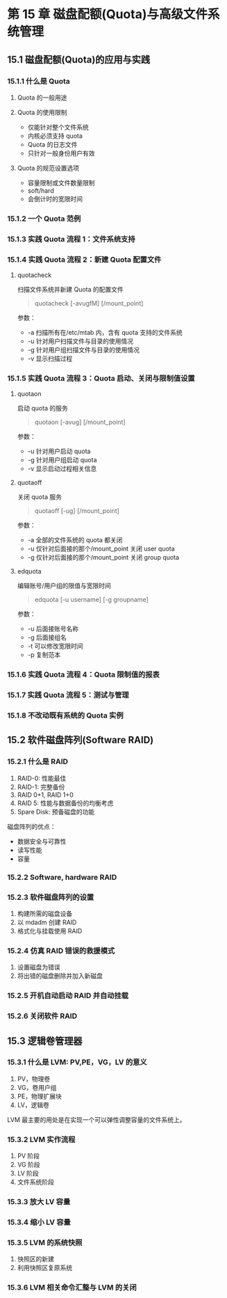 # 第 15 章 磁盘配额(Quota)与高级文件系统管理

## 15.1 磁盘配额(Quota)的应用与实践

### 15.1.1 什么是 Quota

1. Quota 的一般用途

2. Quota 的使用限制

    - 仅能针对整个文件系统
    - 内核必须支持 quota
    - Quota 的日志文件
    - 只针对一般身份用户有效

3. Quota 的规范设置选项

    - 容量限制或文件数量限制
    - soft/hard
    - 会倒计时的宽限时间

### 15.1.2 一个 Quota 范例

### 15.1.3 实践 Quota 流程 1：文件系统支持

### 15.1.4 实践 Quota 流程 2：新建 Quota 配置文件

1. quotacheck

    扫描文件系统并新建 Quota 的配置文件

    > quotacheck [-avugfM] [/mount_point]

    参数：

    - -a 扫描所有在/etc/mtab 内，含有 quota 支持的文件系统
    - -u 针对用户扫描文件与目录的使用情况
    - -g 针对用户组扫描文件与目录的使用情况
    - -v 显示扫描过程

### 15.1.5 实践 Quota 流程 3：Quota 启动、关闭与限制值设置

1. quotaon

    启动 quota 的服务

    > quotaon [-avug] [/mount_point]

    参数：

    - -u 针对用户启动 quota
    - -g 针对用户组启动 quota
    - -v 显示启动过程相关信息

2. quotaoff

    关闭 quota 服务

    > quotaoff [-ug] [/mount_point]

    参数：

    - -a 全部的文件系统的 quota 都关闭
    - -u 仅针对后面接的那个/mount_point 关闭 user quota
    - -g 仅针对后面接的那个/mount_point 关闭 group quota

3. edquota

    编辑账号/用户组的限值与宽限时间

    > edquota [-u username] [-g groupname]

    参数：

    - -u 后面接账号名称
    - -g 后面接组名
    - -t 可以修改宽限时间
    - -p 复制范本

### 15.1.6 实践 Quota 流程 4：Quota 限制值的报表

### 15.1.7 实践 Quota 流程 5：测试与管理

### 15.1.8 不改动既有系统的 Quota 实例

## 15.2 软件磁盘阵列(Software RAID)

### 15.2.1 什么是 RAID

1. RAID-0: 性能最佳
2. RAID-1: 完整备份
3. RAID 0+1, RAID 1+0
4. RAID 5: 性能与数据备份的均衡考虑
5. Spare Disk: 预备磁盘的功能

磁盘阵列的优点：

-   数据安全与可靠性
-   读写性能
-   容量

### 15.2.2 Software, hardware RAID

### 15.2.3 软件磁盘阵列的设置

1. 构建所需的磁盘设备
2. 以 mdadm 创建 RAID
3. 格式化与挂载使用 RAID

### 15.2.4 仿真 RAID 错误的救援模式

1. 设置磁盘为错误
2. 将出错的磁盘删除并加入新磁盘

### 15.2.5 开机自动启动 RAID 并自动挂载

### 15.2.6 关闭软件 RAID

## 15.3 逻辑卷管理器

### 15.3.1 什么是 LVM: PV,PE，VG，LV 的意义

1. PV，物理卷
2. VG，卷用户组
3. PE，物理扩展块
4. LV，逻辑卷

LVM 最主要的用处是在实现一个可以弹性调整容量的文件系统上。

### 15.3.2 LVM 实作流程

1. PV 阶段
2. VG 阶段
3. LV 阶段
4. 文件系统阶段

### 15.3.3 放大 LV 容量

### 15.3.4 缩小 LV 容量

### 15.3.5 LVM 的系统快照

1. 快照区的新建
2. 利用快照区复原系统

### 15.3.6 LVM 相关命令汇整与 LVM 的关闭
